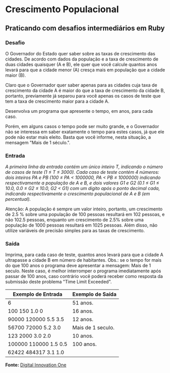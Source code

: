 # Crescimento Populacional

## Praticando com desafios intermediários em Ruby

### Desafio
O Governador do Estado quer saber sobre as taxas de crescimento das cidades. De acordo com dados da população e a taxa de crescimento de duas cidades quaisquer (A e B), ele quer que você calcule quantos anos levará para que a cidade menor (A) cresça mais em população que a cidade maior (B).

Claro que o Governador quer saber apenas para as cidades cuja taxa de crescimento da cidade A é maior do que a taxa de crescimento da cidade B, portanto, previamente já separou para você apenas os casos de teste que tem a taxa de crescimento maior para a cidade A.

Desenvolva um programa que apresente o tempo, em anos, para cada caso.

Porém, em alguns casos o tempo pode ser muito grande, e o Governador não se interessa em saber exatamente o tempo para estes casos, já que ele pode não estar mais eleito. Basta que você informe, nesta situação, a mensagem "Mais de 1 século.".

### Entrada
*A primeira linha da entrada contém um único inteiro T, indicando o
número de casos de teste (1 ≤ T ≤ 3000). Cada caso de teste contém 4
números: dois inteiros PA e PB (100 ≤ PA < 1000000, PA < PB ≤ 1000000)
indicando respectivamente a população de A e B, e dois valores G1 e G2
(0.1 ≤ G1 ≤ 10.0, 0.0 ≤ G2 ≤ 10.0, G2 < G1) com um digito após o ponto
decimal cada, indicando respectivamente o crescimento populacional de A
e B (em percentual).*

Atenção: A população é sempre um valor inteiro, portanto, um crescimento de 2.5 % sobre uma população de 100 pessoas resultará em 102 pessoas, e não 102.5 pessoas, enquanto um crescimento de 2.5% sobre uma população de 1000 pessoas resultará em 1025 pessoas. Além disso, não utilize variáveis de precisão simples para as taxas de crescimento.

### Saída
Imprima, para cada caso de teste, quantos anos levará para que a cidade A ultrapasse a cidade B em número de habitantes. Obs.: se o tempo for mais do que 100 anos o programa deve apresentar a mensagem: Mais de 1 seculo. Neste caso, é melhor interromper o programa imediatamente após passar de 100 anos, caso contrário você poderá receber como resposta da submissão deste problema "Time Limit Exceeded".

Exemplo de Entrada | Exemplo de Saída
------------------ | -----------------
6 | 51 anos.
100 150 1.0 0 | 16 anos.
90000 120000 5.5 3.5 | 12 anos.
56700 72000 5.2 3.0 | Mais de 1 seculo.
123 2000 3.0 2.0 | 10 anos.
100000 110000 1.5 0.5 | 100 anos.
62422 484317 3.1 1.0 |


**Fonte:** [Digital Innovation One](https://web.digitalinnovation.one)

